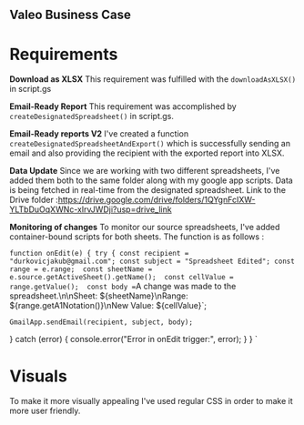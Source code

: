 ## Valeo Business Case

# Requirements

**Download as XLSX**
This requirement was fulfilled with the `downloadAsXLSX()` in script.gs

**Email-Ready Report**
This requirement was accomplished by `createDesignatedSpreadsheet()` in script.gs.

**Email-Ready reports V2**
I've created a function `createDesignatedSpreadsheetAndExport()` which is successfully sending an email and also providing the recipient with the exported report into XLSX.

**Data Update**
Since we are working with two different spreadsheets, I've added them both to the same folder along with my google app scripts. Data is being fetched in real-time from the designated spreadsheet.
Link to the Drive folder :https://drive.google.com/drive/folders/1QYgnFcIXW-YLTbDuOqXWNc-xlrvJWDji?usp=drive_link

**Monitoring of changes**
To monitor our source spreadsheets, I've added container-bound scripts for both sheets. The function is as follows : 

`
function onEdit(e) {
  try {
    const recipient = "durkovicjakub@gmail.com";
    const subject = "Spreadsheet Edited";
    const range = e.range; 
    const sheetName = e.source.getActiveSheet().getName(); 
    const cellValue = range.getValue(); 
    const body = `A change was made to the spreadsheet.\n\nSheet: ${sheetName}\nRange: ${range.getA1Notation()}\nNew Value: ${cellValue}`;

    GmailApp.sendEmail(recipient, subject, body);
  } catch (error) {
    console.error("Error in onEdit trigger:", error);
  }
}
`

# Visuals

To make it more visually appealing I've used regular CSS in order to make it more user friendly.

